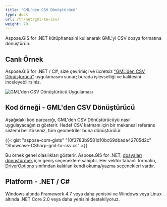 ```yaml
---
title: "GML'den CSV Dönüştürücü"
type: docs
url: /tr/net/gml-to-csv/
weight: 70
---
```


Aspose.GIS for .NET kütüphanesini kullanarak GML'yi CSV dosya formatına dönüştürün.

## **Canlı Örnek**

Aspose.GIS for .NET / C#, size çevrimiçi ve ücretsiz ["GML'den CSV Dönüştürücü"](https://products.aspose.app/gis/conversion/gml-to-csv) uygulamasını sunar; burada işlevselliği ve kalitesini inceleyebilirsiniz.

![GML'den CSV Dönüştürücü Uygulaması](conversion.png)

## **Kod örneği - GML'den CSV Dönüştürücü**

Aşağıdaki kod parçacığı, GML'den CSV Dönüştürücüyü nasıl uygulayacağınızı gösterir. Hedef CSV katmanı için bir mekansal referans sistemi belirtirseniz, tüm geometriler buna dönüştürülür. 

{{< gist "aspose-com-gists" "10f3783b9581d10bc69dbada42705d2c" "Showcase-CSharp-gml-to-csv.cs" >}}

Bu örnek genel olasılıkları gösterir. Aspose.GIS for .NET, [dosyaları dönüştürmek](https://docs.aspose.com/gis/net/vector-layers/) için geniş seçeneklere sahiptir. Her vektör tabanlı formatın, [DriverOptions](https://reference.aspose.com/gis/net/aspose.gis/driveroptions) sınıfından kalıtılan kendi okuma/yazma seçenekleri vardır.

## **Platform - .NET / C#**

Windows altında Framework 4.7 veya daha yenisini ve Windows veya Linux altında .NET Core 2.0 veya daha yenisini destekliyoruz.
